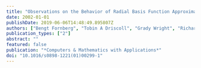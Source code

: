 ```yaml
---
title: "Observations on the Behavior of Radial Basis Function Approximations near Boundaries"
date: 2002-01-01
publishDate: 2019-06-06T14:48:49.895807Z
authors: ["Bengt Fornberg", "Tobin A Driscoll", "Grady Wright", "Richard Charles"]
publication_types: ["2"]
abstract: ""
featured: false
publication: "*Computers & Mathematics with Applications*"
doi: "10.1016/s0898-1221(01)00299-1"
---
```



